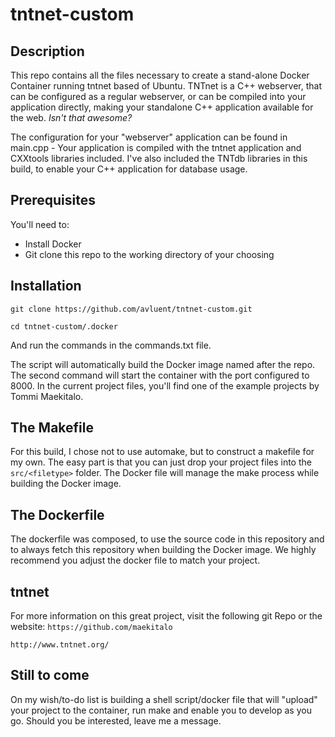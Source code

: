 # tntnet-custom
## Description
This repo contains all the files necessary to create a stand-alone Docker Container running tntnet based of Ubuntu. TNTnet is a C++ webserver, that can be configured as a regular webserver, or can be compiled into your application directly, making your standalone C++ application available for the web. *Isn't that awesome?*

The configuration for your "webserver" application can be found in main.cpp - Your application is compiled with the tntnet application and CXXtools libraries included. I've also included the TNTdb libraries in this build, to enable your C++ application for database usage.
## Prerequisites
You'll need to:
* Install Docker
* Git clone this repo to the working directory of your choosing
## Installation
`git clone https://github.com/avluent/tntnet-custom.git`

`cd tntnet-custom/.docker`

And run the commands in the commands.txt file.

The script will automatically build the Docker image named after the repo. The second command will start the container with the port configured to 8000. In the current project files, you'll find one of the example projects by Tommi Maekitalo.
## The Makefile
For this build, I chose not to use automake, but to construct a makefile for my own. The easy part is that you can just drop your project files into the `src/<filetype>` folder. The Docker file will manage the make process while building the Docker image.
## The Dockerfile
The dockerfile was composed, to use the source code in this repository and to always fetch this repository when building the Docker image. We highly recommend you adjust the docker file to match your project.
## tntnet
For more information on this great project, visit the following git Repo or the website:
`https://github.com/maekitalo`

`http://www.tntnet.org/`
## Still to come
On my wish/to-do list is building a shell script/docker file that will "upload" your project to the container, run make and enable you to develop as you go. Should you be interested, leave me a message.
